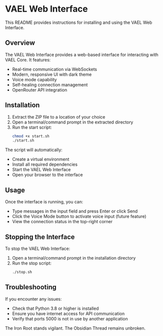 # VAEL Web Interface

This README provides instructions for installing and using the VAEL Web Interface.

## Overview

The VAEL Web Interface provides a web-based interface for interacting with VAEL Core. It features:

- Real-time communication via WebSockets
- Modern, responsive UI with dark theme
- Voice mode capability
- Self-healing connection management
- OpenRouter API integration

## Installation

1. Extract the ZIP file to a location of your choice
2. Open a terminal/command prompt in the extracted directory
3. Run the start script:
   ```bash
   chmod +x start.sh
   ./start.sh
   ```

The script will automatically:
- Create a virtual environment
- Install all required dependencies
- Start the VAEL Web Interface
- Open your browser to the interface

## Usage

Once the interface is running, you can:
- Type messages in the input field and press Enter or click Send
- Click the Voice Mode button to activate voice input (future feature)
- View the connection status in the top-right corner

## Stopping the Interface

To stop the VAEL Web Interface:
1. Open a terminal/command prompt in the installation directory
2. Run the stop script:
   ```bash
   ./stop.sh
   ```

## Troubleshooting

If you encounter any issues:
- Check that Python 3.8 or higher is installed
- Ensure you have internet access for API communication
- Verify that ports 5000 is not in use by another application

The Iron Root stands vigilant. The Obsidian Thread remains unbroken.
